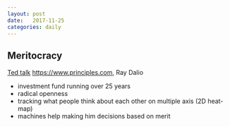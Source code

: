 ```yaml
---
layout: post
date:   2017-11-25
categories: daily
---
```


## Meritocracy

[Ted talk](https://www.ted.com/talks/ray_dalio_how_to_build_a_company_where_the_best_ideas_win?language=en)
https://www.principles.com, Ray Dalio

- investment fund running over 25 years
- radical openness
- tracking what people think about each other on multiple axis (2D heat-map)
- machines help making him decisions based on merit

